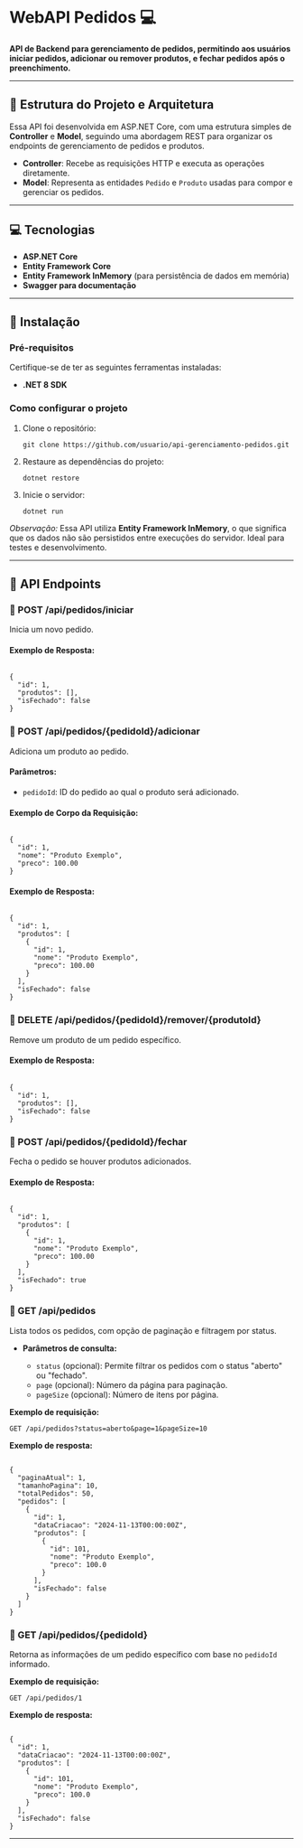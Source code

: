 # WebAPI Pedidos 💻

<p><strong>API de Backend para gerenciamento de pedidos, permitindo aos usuários iniciar pedidos, adicionar ou remover produtos, e fechar pedidos após o preenchimento.</strong></p>

<hr>

<h2>📐 Estrutura do Projeto e Arquitetura</h2>

<p>Essa API foi desenvolvida em ASP.NET Core, com uma estrutura simples de <strong>Controller</strong> e <strong>Model</strong>, seguindo uma abordagem REST para organizar os endpoints de gerenciamento de pedidos e produtos.</p>

<ul>
  <li><strong>Controller</strong>: Recebe as requisições HTTP e executa as operações diretamente.</li>
  <li><strong>Model</strong>: Representa as entidades <code>Pedido</code> e <code>Produto</code> usadas para compor e gerenciar os pedidos.</li>
</ul>

<hr>

<h2>💻 Tecnologias</h2>

<ul>
  <li><strong>ASP.NET Core</strong></li>
  <li><strong>Entity Framework Core</strong></li>
  <li><strong>Entity Framework InMemory</strong> (para persistência de dados em memória)</li>
  <li><strong>Swagger para documentação</strong></li>
</ul>

<hr>

<h2>🚀 Instalação</h2>

<h3>Pré-requisitos</h3>

<p>Certifique-se de ter as seguintes ferramentas instaladas:</p>

<ul>
  <li><strong>.NET 8 SDK</strong></li>
</ul>

<h3>Como configurar o projeto</h3>

<ol>
  <li>Clone o repositório:</li>
  <pre><code>git clone https://github.com/usuario/api-gerenciamento-pedidos.git</code></pre>
  
  <li>Restaure as dependências do projeto:</li>
  <pre><code>dotnet restore</code></pre>

  <li>Inicie o servidor:</li>
  <pre><code>dotnet run</code></pre>
</ol>

<p><em>Observação:</em> Essa API utiliza <strong>Entity Framework InMemory</strong>, o que significa que os dados não são persistidos entre execuções do servidor. Ideal para testes e desenvolvimento.</p>

<hr>

<h2>📍 API Endpoints</h2>

<h3>📌 POST /api/pedidos/iniciar</h3>
<p>Inicia um novo pedido.</p>

<h4>Exemplo de Resposta:</h4>
<pre><code>
{
  "id": 1,
  "produtos": [],
  "isFechado": false
}
</code></pre>

<h3>📌 POST /api/pedidos/{pedidoId}/adicionar</h3>
<p>Adiciona um produto ao pedido.</p>

<h4>Parâmetros:</h4>
<ul>
  <li><code>pedidoId</code>: ID do pedido ao qual o produto será adicionado.</li>
</ul>

<h4>Exemplo de Corpo da Requisição:</h4>
<pre><code>
{
  "id": 1,
  "nome": "Produto Exemplo",
  "preco": 100.00
}
</code></pre>

<h4>Exemplo de Resposta:</h4>
<pre><code>
{
  "id": 1,
  "produtos": [
    {
      "id": 1,
      "nome": "Produto Exemplo",
      "preco": 100.00
    }
  ],
  "isFechado": false
}
</code></pre>

<h3>📌 DELETE /api/pedidos/{pedidoId}/remover/{produtoId}</h3>
<p>Remove um produto de um pedido específico.</p>

<h4>Exemplo de Resposta:</h4>
<pre><code>
{
  "id": 1,
  "produtos": [],
  "isFechado": false
}
</code></pre>

<h3>📌 POST /api/pedidos/{pedidoId}/fechar</h3>
<p>Fecha o pedido se houver produtos adicionados.</p>

<h4>Exemplo de Resposta:</h4>
<pre><code>
{
  "id": 1,
  "produtos": [
    {
      "id": 1,
      "nome": "Produto Exemplo",
      "preco": 100.00
    }
  ],
  "isFechado": true
}
</code></pre>

<h3>📌 GET /api/pedidos</h3>
<p>Lista todos os pedidos, com opção de paginação e filtragem por status.</p>

<ul>
    <li><strong>Parâmetros de consulta:</strong></li>
    <ul>
        <li><code>status</code> (opcional): Permite filtrar os pedidos com o status "aberto" ou "fechado".</li>
        <li><code>page</code> (opcional): Número da página para paginação.</li>
        <li><code>pageSize</code> (opcional): Número de itens por página.</li>
    </ul>
</ul>

<p><strong>Exemplo de requisição:</strong></p>
<pre><code>GET /api/pedidos?status=aberto&page=1&pageSize=10</code></pre>

<p><strong>Exemplo de resposta:</strong></p>
<pre><code>
{
  "paginaAtual": 1,
  "tamanhoPagina": 10,
  "totalPedidos": 50,
  "pedidos": [
    {
      "id": 1,
      "dataCriacao": "2024-11-13T00:00:00Z",
      "produtos": [
        {
          "id": 101,
          "nome": "Produto Exemplo",
          "preco": 100.0
        }
      ],
      "isFechado": false
    }
  ]
}
</code></pre>

<h3>📌 GET /api/pedidos/{pedidoId}</h3>
<p>Retorna as informações de um pedido específico com base no <code>pedidoId</code> informado.</p>

<p><strong>Exemplo de requisição:</strong></p>
<pre><code>GET /api/pedidos/1</code></pre>

<p><strong>Exemplo de resposta:</strong></p>
<pre><code>
{
  "id": 1,
  "dataCriacao": "2024-11-13T00:00:00Z",
  "produtos": [
    {
      "id": 101,
      "nome": "Produto Exemplo",
      "preco": 100.0
    }
  ],
  "isFechado": false
}
</code></pre>

<hr>
